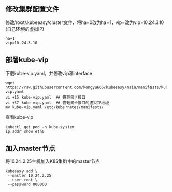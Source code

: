 
## 修改集群配置文件
修改/root/.kubeeasy/cluster文件，将ha=0改为ha=1，vip=改为vip=10.24.3.10 (自己环境的虚拟IP)
```shell
ha=1
vip=10.24.3.10
```

## 部署kube-vip
下载kube-vip.yaml，并修改vip和interface
```shell
wget https://raw.githubusercontent.com/kongyu666/kubeeasy/main/manifests/kube-vip.yaml
vi +15 kube-vip.yaml  ## 管理网卡接口
vi +37 kube-vip.yaml  ## 管理网卡接口的虚拟IP地址
mv kube-vip.yaml /etc/kubernetes/manifests/
```

查看kube-vip
```shell
kubectl get pod -n kube-system
ip addr show eth0
```

## 加入master节点
将10.24.2.25主机加入K8S集群中的master节点
```shell
kubeeasy add \
 --master 10.24.2.25
 --user root \
 --password 000000
```
